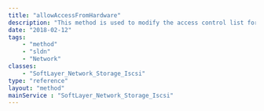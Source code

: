 ```yaml
---
title: "allowAccessFromHardware"
description: "This method is used to modify the access control list for this Storage volume.  The SoftLayer_Hardware objects which have been allowed access to this storage will be listed in the allowedHardware property of this storage volume. "
date: "2018-02-12"
tags:
    - "method"
    - "sldn"
    - "Network"
classes:
    - "SoftLayer_Network_Storage_Iscsi"
type: "reference"
layout: "method"
mainService : "SoftLayer_Network_Storage_Iscsi"
---
```

